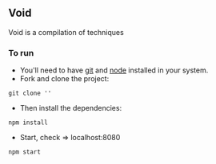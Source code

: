 ## Void

Void is a compilation of techniques

### To run

- You'll need to have [git](https://git-scm.com/) and [node](https://nodejs.org/en/) installed in your system.
- Fork and clone the project:

```
git clone ''
```

- Then install the dependencies:

```
npm install
```

- Start, check => localhost:8080

```
npm start
```
